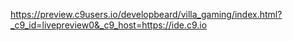 https://preview.c9users.io/developbeard/villa_gaming/index.html?_c9_id=livepreview0&_c9_host=https://ide.c9.io
